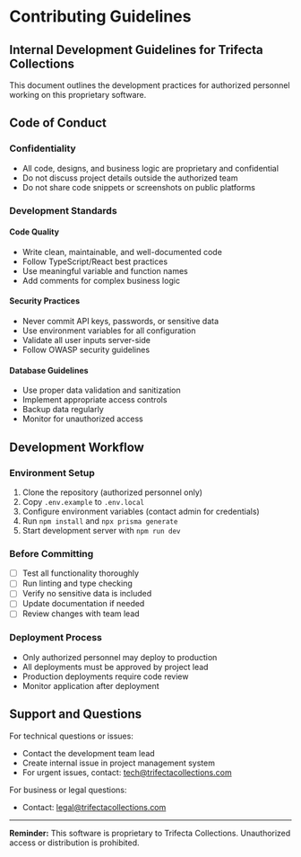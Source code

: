 # Contributing Guidelines

## Internal Development Guidelines for Trifecta Collections

This document outlines the development practices for authorized personnel 
working on this proprietary software.

## Code of Conduct

### Confidentiality
- All code, designs, and business logic are proprietary and confidential
- Do not discuss project details outside the authorized team
- Do not share code snippets or screenshots on public platforms

### Development Standards

#### Code Quality
- Write clean, maintainable, and well-documented code
- Follow TypeScript/React best practices
- Use meaningful variable and function names
- Add comments for complex business logic

#### Security Practices
- Never commit API keys, passwords, or sensitive data
- Use environment variables for all configuration
- Validate all user inputs server-side
- Follow OWASP security guidelines

#### Database Guidelines
- Use proper data validation and sanitization
- Implement appropriate access controls
- Backup data regularly
- Monitor for unauthorized access

## Development Workflow

### Environment Setup
1. Clone the repository (authorized personnel only)
2. Copy `.env.example` to `.env.local`
3. Configure environment variables (contact admin for credentials)
4. Run `npm install` and `npx prisma generate`
5. Start development server with `npm run dev`

### Before Committing
- [ ] Test all functionality thoroughly
- [ ] Run linting and type checking
- [ ] Verify no sensitive data is included
- [ ] Update documentation if needed
- [ ] Review changes with team lead

### Deployment Process
- Only authorized personnel may deploy to production
- All deployments must be approved by project lead
- Production deployments require code review
- Monitor application after deployment

## Support and Questions

For technical questions or issues:
- Contact the development team lead
- Create internal issue in project management system
- For urgent issues, contact: tech@trifectacollections.com

For business or legal questions:
- Contact: legal@trifectacollections.com

---

**Reminder:** This software is proprietary to Trifecta Collections. 
Unauthorized access or distribution is prohibited.
